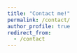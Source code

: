```yaml
---
title: "Contact me!"
permalink: /contact/
author_profile: true
redirect_from:
  - /contact
---
```


